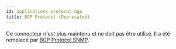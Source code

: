 ```yaml
---
id: applications-protocol-bgp
title: BGP Protocol (Deprecated)
---
```


Ce connecteur n'est plus maintenu et ne doit pas être utilisé. Il a été remplacé par
[BGP Protocol SNMP](applications-protocol-bgp-snmp.md).
